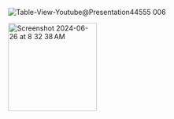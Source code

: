 ![Table-View-Youtube@Presentation44555 006](https://github.com/sumitchahar/SearchText/assets/19342930/4149ffa2-cb59-4690-a667-8df3c4761bbd)


<img width="180" alt="Screenshot 2024-06-26 at 8 32 38 AM" src="https://github.com/sumitchahar/SearchText/assets/19342930/70b8356c-73a7-41cd-a65b-7a0f584964c3">

